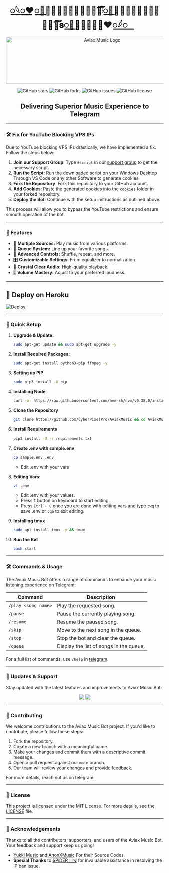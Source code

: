<h1 align="center"> ꯭𓆩꯭꯭꯭꯭꯭♥︎꯭꯭꯭꯭꯭꯭𝗧꯭꯭𝗶꯭꯭𝘁𝘁꯭꯭𝐮֟፝͠𝄄꯭꯭𝄄❥꯭꯭𝄄𝄄𝗠꯭꯭𝐮꯭꯭֟፝͠𝘀꯭꯭𝗶꯭꯭𝗰꯭꯭♥︎꯭𓆪꯭</h1>

<p align="center">
  <img src="https://telegra.ph/file/29808c1fd50add3b1bfc6.jpg" alt="Aviax Music Logo" width="600" height="150">
</p>

<p align="center">
  <img src="https://img.shields.io/github/stars/TeamAviax/tittumusic?style=for-the-badge&color=blue" alt="GitHub stars">
  <img src="https://img.shields.io/github/forks/TeamAviax/tittumusic?style=for-the-badge&color=blue" alt="GitHub forks">
  <img src="https://img.shields.io/github/issues/TeamAviax/tittumusic?style=for-the-badge&color=red" alt="GitHub issues">
  <img src="https://img.shields.io/github/license/TeamAviax/tittumusic?style=for-the-badge&color=green" alt="GitHub license">
</p>

<h2 align="center">Delivering Superior Music Experience to Telegram</h2>

---

### 🛠 Fix for YouTube Blocking VPS IPs

Due to YouTube blocking VPS IPs drastically, we have implemented a fix. Follow the steps below:

1. **Join our Support Group**: Type `#script` in our [support group](https://t.me/NexGenSpam) to get the necessary script.
2. **Run the Script**: Run the downloaded script on your Windows Desktop Through VS Code or any other Software to generate cookies.
3. **Fork the Repository**: Fork this repository to your GitHub account.
4. **Add Cookies**: Paste the generated cookies into the `cookies` folder in your forked repository.
5. **Deploy the Bot**: Continue with the setup instructions as outlined above.

This process will allow you to bypass the YouTube restrictions and ensure smooth operation of the bot.

---

### 🌟 Features

- 🎵 **Multiple Sources:** Play music from various platforms.
- 📃 **Queue System:** Line up your favorite songs.
- 🔀 **Advanced Controls:** Shuffle, repeat, and more.
- 🎛 **Customizable Settings:** From equalizer to normalization.
- 📢 **Crystal Clear Audio:** High-quality playback.
- 🎚 **Volume Mastery:** Adjust to your preferred loudness.

---

## 🚀 Deploy on Heroku 
[![Deploy](https://www.herokucdn.com/deploy/button.svg)](https://dashboard.heroku.com/new?template=https://github.com/CyberPixelPro/AviaxMusic)

---

### 🔧 Quick Setup

1. **Upgrade & Update:**
   ```bash
   sudo apt-get update && sudo apt-get upgrade -y
   ```

2. **Install Required Packages:**
   ```bash
   sudo apt-get install python3-pip ffmpeg -y
   ```
3. **Setting up PIP**
   ```bash
   sudo pip3 install -U pip
   ```
4. **Installing Node**
   ```bash
   curl -o- https://raw.githubusercontent.com/nvm-sh/nvm/v0.38.0/install.sh | bash && source ~/.bashrc && nvm install v18
   ```
5. **Clone the Repository**
   ```bash
   git clone https://github.com/CyberPixelPro/AviaxMusic && cd AviaxMusic
   ```
6. **Install Requirements**
   ```bash
   pip3 install -U -r requirements.txt
   ```
7. **Create .env  with sample.env**
   ```bash
   cp sample.env .env
   ```
   - Edit .env with your vars
8. **Editing Vars:**
   ```bash
   vi .env
   ```
   - Edit .env with your values.
   - Press `I` button on keyboard to start editing.
   - Press `Ctrl + C`  once you are done with editing vars and type `:wq` to save .env or `:qa` to exit editing.
9. **Installing tmux**
    ```bash
    sudo apt install tmux -y && tmux
    ```
10. **Run the Bot**
    ```bash
    bash start
    ```

---

### 🛠 Commands & Usage

The Aviax Music Bot offers a range of commands to enhance your music listening experience on Telegram:

| Command                 | Description                                 |
|-------------------------|---------------------------------------------|
| `/play <song name>`     | Play the requested song.                    |
| `/pause`                | Pause the currently playing song.           |
| `/resume`               | Resume the paused song.                     |
| `/skip`                 | Move to the next song in the queue.         |
| `/stop`                 | Stop the bot and clear the queue.           |
| `/queue`                | Display the list of songs in the queue.     |

For a full list of commands, use `/help` in [telegram](https://t.me/AviaxBeatzBot).

---

### 🔄 Updates & Support

Stay updated with the latest features and improvements to Aviax Music Bot:

<p align="center">
  <a href="https://telegram.me/NexGenSpam">
    <img src="https://img.shields.io/badge/Join-Support%20Group-blue?style=for-the-badge&logo=telegram">
  </a>
  <a href="https://telegram.me/NexGenSpam">
    <img src="https://img.shields.io/badge/Join-Update%20Channel-blue?style=for-the-badge&logo=telegram">
  </a>
</p>

---

### 🤝 Contributing

We welcome contributions to the Aviax Music Bot project. If you'd like to contribute, please follow these steps:

1. Fork the repository.
2. Create a new branch with a meaningful name.
3. Make your changes and commit them with a descriptive commit message.
4. Open a pull request against our `main` branch.
5. Our team will review your changes and provide feedback.

For more details, reach out us on telegram.

---

### 📜 License

This project is licensed under the MIT License. For more details, see the [LICENSE](LICENSE) file.

---

### 🙏 Acknowledgements

Thanks to all the contributors, supporters, and users of the Aviax Music Bot. Your feedback and support keep us going!
- [Yukki Music](https://github.com/TeamYukki/YukkiMusicBot) and [AnonXMusic](https://github.com/AnonymousX1025/AnonXMusic) For their Source Codes.
- **Special Thanks** to [SPiDER 🇮🇳](https://github.com/Surendra9123) for invaluable assistance in resolving the IP ban issue.
